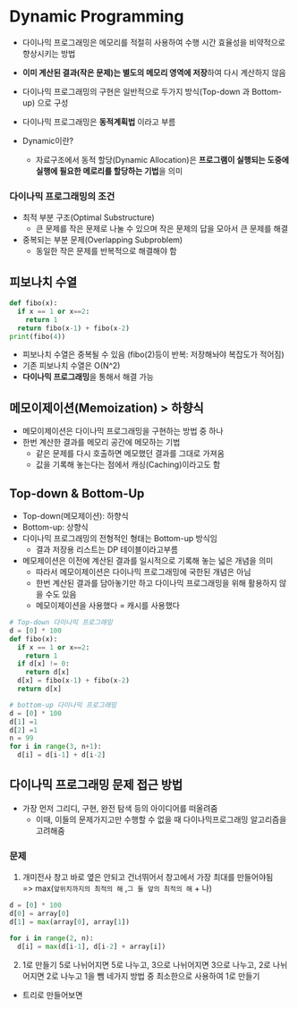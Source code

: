 # Dynamic Programming
- 다이나믹 프로그래밍은 메모리를 적절히 사용하여 수행 시간 효율성을 비약적으로 향상시키는 방법
- **이미 계산된 결과(작은 문제)는 별도의 메모리 영역에 저장**하여 다시 계산하지 않음
- 다이나믹 프로그래밍의 구현은 일반적으로 두가지 방식(Top-down 과 Bottom-up) 으로 구성


- 다이나믹 프로그래밍은 **동적계획법** 이라고 부름
- Dynamic이란?
  - 자료구조에서 동적 할당(Dynamic Allocation)은 **프로그램이 실행되는 도중에 실행에 필요한 메로리를 할당하는 기법**을 의미

### 다이나믹 프로그래밍의 조건
- 최적 부분 구조(Optimal Substructure)
  - 큰 문제를 작은 문제로 나눌 수 있으며 작은 문제의 답을 모아서 큰 문제를 해결
- 중복되는 부분 문제(Overlapping Subproblem)
  - 동일한 작은 문제를 반복적으로 해결해야 함


## 피보나치 수열
```python
def fibo(x):
  if x == 1 or x==2:
    return 1
  return fibo(x-1) + fibo(x-2)
print(fibo(4))
```

- 피보나치 수열은 중복될 수 있음 (fibo(2)등이 반복: 저장해놔야 복잡도가 적어짐)
- 기존 피보나치 수열은 O(N^2)
- **다이나믹 프로그래밍**을 통해서 해결 가능

## 메모이제이션(Memoization) > 하향식
- 메모이제이션은 다이나믹 프로그래밍을 구현하는 방법 중 하나
- 한번 계산한 결과를 메모리 공간에 메모하는 기법
  - 같은 문제를 다시 호출하면 메모했던 결과를 그대로 가져옴
  - 값을 기록해 놓는다는 점에서 캐싱(Caching)이라고도 함

## Top-down & Bottom-Up
- Top-down(메모제이션): 하향식
- Bottom-up: 상향식
- 다이나믹 프로그래밍의 전형적인 형태는 Bottom-up 방식임
  - 결과 저장용 리스트는 DP 테이블이라고부름
- 메모제이션은 이전에 계산된 결과를 일시적으로 기록해 놓는 넓은 개념을 의미
  - 따라서 메모이제이션은 다이나믹 프로그래밍에 국한된 개념은 아님
  - 한번 계산된 결과를 담아놓기만 하고 다이나믹 프로그래밍을 위해 활용하지 않을 수도 있음
  - 메모이제이션을 사용했다 = 캐시를 사용했다


```python
# Top-down 다이나믹 프로그래밍
d = [0] * 100
def fibo(x):
  if x == 1 or x==2:
    return 1
  if d[x] != 0:
    return d[x]
  d[x] = fibo(x-1) + fibo(x-2)
  return d[x]

# bottom-up 다이나믹 프로그래밍
d = [0] * 100
d[1] =1
d[2] =1
n = 99
for i in range(3, n+1):
  d[i] = d[i-1] + d[i-2]
```

## 다이나믹 프로그래밍 문제 접근 방법
- 가장 먼저 그리디, 구현, 완전 탐색 등의 아이디어를 떠올려줌
  - 이때, 이들의 문제가지고만 수행할 수 없을 때 다이나믹프로그래밍 알고리즘을 고려해줌



### 문제
1. 개미전사
창고 바로 옆은 안되고 건너뛰어서 창고에서 가장 최대를 만들어야됨   
=> max(```앞위치까지의 최적의 해``` ,```그 둘 앞의 최적의 해```  + 나)  

```python
d = [0] * 100
d[0] = array[0]
d[1] = max(array[0], array[1])

for i in range(2, n):
  d[i] = max(d[i-1], d[i-2] + array[i])
```

2. 1로 만들기
5로 나뉘어지면 5로 나누고, 3으로 나뉘어지면 3으로 나누고, 2로 나뉘어지면 2로 나누고 1을 뺌 네가지 방법 중 최소한으로 사용하여 1로 만들기    
- 트리로 만들어보면 


